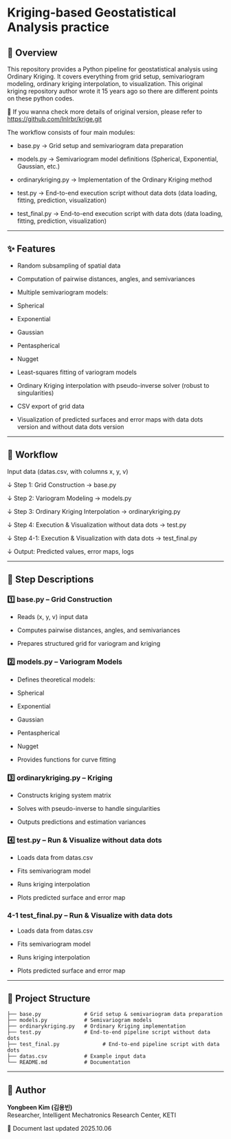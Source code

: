 # Kriging-based Geostatistical Analysis practice


## 📌 Overview
This repository provides a Python pipeline for geostatistical analysis using Ordinary Kriging.
It covers everything from grid setup, semivariogram modeling, ordinary kriging interpolation, to visualization.
This original kriging repository author wrote it 15 years ago so there are different points on these python codes.


📑 If you wanna check more details of original version, please refer to https://github.com/lnlrbr/krige.git


The workflow consists of four main modules:

- base.py → Grid setup and semivariogram data preparation

- models.py → Semivariogram model definitions (Spherical, Exponential, Gaussian, etc.)

- ordinarykriging.py → Implementation of the Ordinary Kriging method

- test.py → End-to-end execution script without data dots (data loading, fitting, prediction, visualization)

- test_final.py → End-to-end execution script with data dots (data loading, fitting, prediction, visualization)

---

## ✨ Features

- Random subsampling of spatial data

- Computation of pairwise distances, angles, and semivariances

- Multiple semivariogram models:

- Spherical

- Exponential

- Gaussian

- Pentaspherical

- Nugget

- Least-squares fitting of variogram models

- Ordinary Kriging interpolation with pseudo-inverse solver (robust to singularities)

- CSV export of grid data

- Visualization of predicted surfaces and error maps with data dots version and without data dots version

---

## 🔄 Workflow

Input data (datas.csv, with columns x, y, v)


↓ Step 1: Grid Construction → base.py


↓ Step 2: Variogram Modeling → models.py


↓ Step 3: Ordinary Kriging Interpolation → ordinarykriging.py


↓ Step 4: Execution & Visualization without data dots → test.py


↓ Step 4-1: Execution & Visualization with data dots → test_final.py


↓ Output: Predicted values, error maps, logs


---

## 📝 Step Descriptions

### 1️⃣ base.py – Grid Construction

- Reads (x, y, v) input data

- Computes pairwise distances, angles, and semivariances

- Prepares structured grid for variogram and kriging

### 2️⃣ models.py – Variogram Models

- Defines theoretical models:

- Spherical

- Exponential

- Gaussian

- Pentaspherical

- Nugget

- Provides functions for curve fitting

### 3️⃣ ordinarykriging.py – Kriging

- Constructs kriging system matrix

- Solves with pseudo-inverse to handle singularities

- Outputs predictions and estimation variances

### 4️⃣ test.py – Run & Visualize without data dots

- Loads data from datas.csv

- Fits semivariogram model

- Runs kriging interpolation

- Plots predicted surface and error map

### 4️-1 test_final.py – Run & Visualize with data dots

- Loads data from datas.csv

- Fits semivariogram model

- Runs kriging interpolation

- Plots predicted surface and error map


---
## 📂 Project Structure
```
├── base.py              # Grid setup & semivariogram data preparation
├── models.py            # Semivariogram models
├── ordinarykriging.py   # Ordinary Kriging implementation
├── test.py              # End-to-end pipeline script without data dots
├── test_final.py              # End-to-end pipeline script with data dots
├── datas.csv            # Example input data
└── README.md            # Documentation
```
---


## 👤 Author
**Yongbeen Kim (김용빈)**  
Researcher, Intelligent Mechatronics Research Center, KETI


📅 Document last updated 2025.10.06

